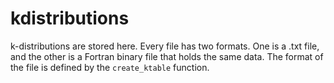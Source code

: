 # kdistributions

k-distributions are stored here. Every file has two formats. One is a .txt file, and the other is a Fortran binary file that holds the same data. The format of the file is defined by the `create_ktable` function.

